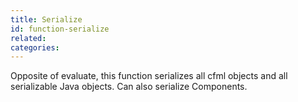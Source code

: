 ```yaml
---
title: Serialize
id: function-serialize
related:
categories:
---
```


Opposite of evaluate, this function serializes all cfml objects and all serializable Java objects. Can also serialize Components.
